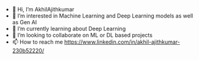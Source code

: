 - 👋 Hi, I’m AkhilAjithkumar
- 👀 I’m interested in Machine Learning and Deep Learning models as well as Gen AI
- 🌱 I’m currently learning about Deep Learning
- 💞️ I’m looking to collaborate on ML or DL based projects
- 📫 How to reach me https://www.linkedin.com/in/akhil-ajithkumar-230b52220/

<!---
AkhilAjithkumar473/AkhilAjithkumar473 is a ✨ special ✨ repository because its `README.md` (this file) appears on your GitHub profile.
You can click the Preview link to take a look at your changes.
--->
